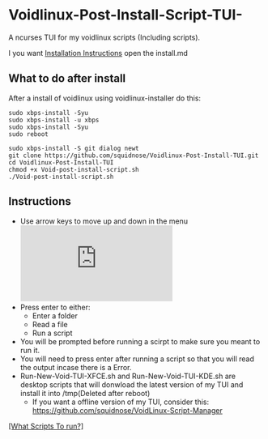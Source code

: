 # Voidlinux-Post-Install-Script-TUI-
A ncurses TUI for my voidlinux scripts (Including scripts). 

I you want [Installation Instructions](install.md) open the install.md

## What to do after install
After a install of voidlinux using voidlinux-installer do this:
```
sudo xbps-install -Syu
sudo xbps-install -u xbps
sudo xbps-install -Syu
sudo reboot
```
```
sudo xbps-install -S git dialog newt
git clone https://github.com/squidnose/Voidlinux-Post-Install-TUI.git
cd Voidlinux-Post-Install-TUI
chmod +x Void-post-install-script.sh
./Void-post-install-script.sh
```
## Instructions
- Use arrow keys to move up and down in the menu
![Alt text](https://squidnose.cz/lib/exe/fetch.php?media=0:void-tui.png)
- Press enter to either:
  - Enter a folder
  - Read a file
  - Run a script
- You will be prompted before running a scirpt to make sure you meant to run it.
- You will need to press enter after running a script so that you will read the output incase there is a Error.
- Run-New-Void-TUI-XFCE.sh and Run-New-Void-TUI-KDE.sh are desktop scripts that will donwload the latest version of my TUI and install it into /tmp(Deleted after reboot)
  - If you want a offline version of my TUI, consider this: https://github.com/squidnose/VoidLinux-Script-Manager
 
[[What Scripts To run?]](https://github.com/squidnose/Voidlinux-Post-Install-TUI/blob/main/scripts/0.info.md)
